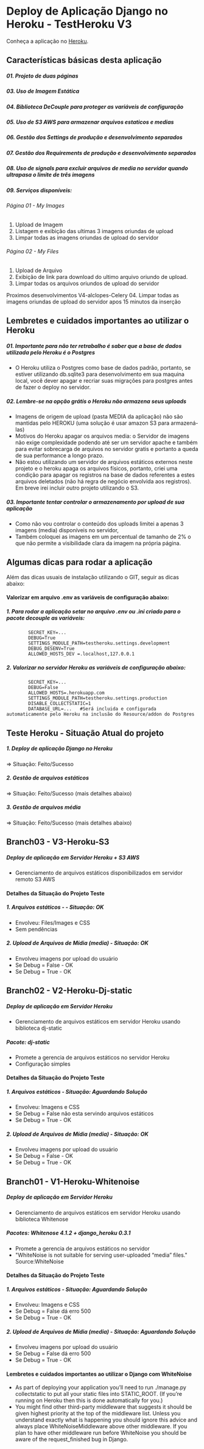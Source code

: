 # Deploy de Aplicação Django no Heroku - TestHeroku V3

Conheça a aplicação no [Heroku](https://alclopes-S3.herokuapp.com/).

## Características básicas desta aplicação
##### 01. Projeto de duas páginas 
##### 03. Uso de Imagem Estática
##### 04. Biblioteca DeCouple para proteger as variáveis de configuração
##### 05. Uso de S3 AWS para armazenar arquivos estaticos e medias
##### 06. Gestão dos Settings de produção e desenvolvimento separados
##### 07. Gestão dos Requirements de produção e desenvolvimento separados
##### 08. Uso de signals para excluir arquivos de media no servidor quando ultrapasa o limite de três imagens
##### 09. Serviços disponíveis:
###### Página 01 - My Images 
   01. Upload de Imagem
   02. Listagem e exibição das ultimas 3 imagens oriundas de upload
   03. Limpar todas as imagens oriundas de upload do servidor
###### Página 02 - My Files
   01. Upload de Arquivo
   02. Exibição de link para download do ultimo arquivo oriundo de upload.
   03. Limpar todas os arquivos oriundos de upload do servidor

Proximos desenvolvimentos
V4-alclopes-Celery
   04. Limpar todas as imagens oriundas de upload do servidor apos 15 minutos da inserção
           
## Lembretes e cuidados importantes ao utilizar o Heroku
##### 01. Importante para não ter retrabalho é saber que a base de dados utilizada pelo Heroku é o Postgres
* O Heroku utiliza o Postgres como base de dados padrão, portanto, se estiver utilizando db.sqlite3 para desenvolvimento em sua maquina local, você dever apagar e recriar suas migrações para postgres antes de fazer o deploy no servidor.
##### 02. Lembre-se na opção grátis o Heroku não armazena seus uploads
* Imagens de origem de upload (pasta MEDIA da aplicação) não são mantidas pelo HEROKU (uma solução é usar amazon S3 para armazená-las)
* Motivos do Heroku apagar os arquivos media: o Servidor de imagens não exige complexidade podendo até ser um servidor apache e também para evitar sobrecarga de arquivos no servidor gratis e portanto a queda de sua performance a longo prazo.
* Não estou utilizando um servidor de arquivos estáticos externos neste projeto e o heroku apaga os arquivos físicos, portanto, criei uma condição para apagar os registros na base de dados referentes a estes arquivos deletados (não há regra de negócio envolvida aos registros). Em breve irei incluir outro projeto utilizando o S3.
##### 03. Importante tentar controlar o armazenamento por upload de sua aplicação 
* Como não vou controlar o conteúdo dos uploads limitei a apenas 3 imagens (media) disponíveis no servidor, 
* Também coloquei as imagens em um percentual de tamanho de 2% o que não permite a visibilidade clara da imagem na própria página.

## Algumas dicas para rodar a aplicação
 Além das dicas usuais de instalação utilizando o GIT,  seguir as dicas abaixo:
 
#### Valorizar em arquivo .env as variáveis de configuração abaixo:
 
##### 1. Para rodar a aplicação setar no arquivo .env ou .ini criado para o pacote decouple as variáveis:
            SECRET_KEY=... 
            DEBUG=True
            SETTINGS_MODULE_PATH=testheroku.settings.development
            DEBUG_DESENV=True 
            ALLOWED_HOSTS_DEV =.localhost,127.0.0.1
            
##### 2. Valorizar no servidor Heroku as variáveis de configuração abaixo:
            SECRET_KEY=... 
            DEBUG=False
            ALLOWED_HOSTS=.herokuapp.com 
            SETTINGS_MODULE_PATH=testheroku.settings.production
            DISABLE_COLLECTSTATIC=1
            DATABASE_URL=...   #Será incluida e configurada automaticamente pelo Heroku na inclusão do Resource/addon do Postgres
              
## Teste Heroku - Situação Atual do projeto
##### 1. Deploy de aplicação Django no Heroku 
=> Situação: Feito/Sucesso
##### 2. Gestão de arquivos estáticos 
=> Situação: Feito/Sucesso (mais detalhes abaixo) 
##### 3. Gestão de arquivos média 
=> Situação: Feito/Sucesso (mais detalhes abaixo)

## Branch03 - V3-Heroku-S3
##### Deploy  de aplicação em Servidor Heroku + S3 AWS
* Gerenciamento de arquivos estáticos disponibilizados em servidor remoto S3 AWS 

#### Detalhes da Situação do Projeto Teste

##### 1. Arquivos estáticos -  - Situação: OK
* Envolveu: Files/Images e CSS
* Sem pendências

##### 2. Upload de Arquivos de Mídia (media) - Situação: OK
* Envolveu imagens por upload do usuário
* Se Debug = False - OK
* Se Debug = True - OK


## Branch02 - V2-Heroku-Dj-static
##### Deploy  de aplicação em Servidor Heroku
* Gerenciamento de arquivos estáticos em servidor Heroku usando biblioteca dj-static

##### Pacote: dj-static
* Promete a gerencia de arquivos estáticos no servidor Heroku
* Configuração simples

#### Detalhes da Situação do Projeto Teste

##### 1. Arquivos estáticos - Situação: Aguardando Solução
* Envolveu: Imagens e CSS
* Se Debug = False não esta servindo arquivos estáticos 
* Se Debug = True - OK

##### 2. Upload de Arquivos de Mídia (media) - Situação: OK
* Envolveu imagens por upload do usuário
* Se Debug = False - OK
* Se Debug = True - OK

## Branch01 - V1-Heroku-Whitenoise
##### Deploy  de aplicação em Servidor Heroku
* Gerenciamento de arquivos estáticos em servidor Heroku usando biblioteca Whitenose

##### Pacotes: Whitenose 4.1.2 + django_heroku 0.3.1
* Promete a gerencia de arquivos estáticos no servidor
* "WhiteNoise is not suitable for serving user-uploaded “media” files." Source:WhiteNoise

#### Detalhes da Situação do Projeto Teste

##### 1. Arquivos estáticos - Situação: Aguardando Solução
* Envolveu: Imagens e CSS
* Se Debug = False dá erro 500
* Se Debug = True - OK

##### 2. Upload de Arquivos de Mídia (media) - Situação: Aguardando Solução
* Envolveu imagens por upload do usuário
* Se Debug = False dá erro 500
* Se Debug = True - OK
  
####  Lembretes e cuidados importantes ao utilizar o Django com WhiteNoise
* As part of deploying your application you’ll need to run ./manage.py collectstatic to put all your static files into STATIC_ROOT. (If you’re running on Heroku then this is done automatically for you.)
* You might find other third-party middleware that suggests it should be given highest priority at the top of the middleware list. Unless you understand exactly what is happening you should ignore this advice and always place WhiteNoiseMiddleware above other middleware. If you plan to have other middleware run before WhiteNoise you should be aware of the request_finished bug in Django.
